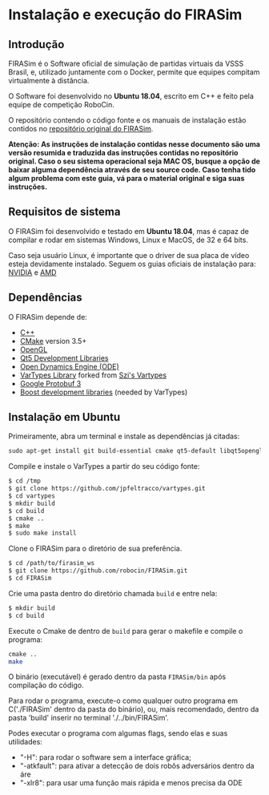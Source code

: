 # Instalação e execução do FIRASim

## Introdução

FIRASim é o Software oficial de simulação de partidas virtuais da VSSS Brasil, e, utilizado juntamente com o Docker, permite que equipes compitam virtualmente à distância.

O Software foi desenvolvido no **Ubuntu 18.04**, escrito em C++ e feito pela equipe de competição RoboCin.

O repositório contendo o código fonte e os manuais de instalação estão contidos no [repositório original do FIRASim](https://github.com/robocin/FIRASim).

**Atenção: As instruções de instalação contidas nesse documento são uma versão resumida e traduzida das instruções contidas no repositório original. Caso o seu sistema operacional seja MAC OS, busque a opção de baixar alguma dependência através de seu source code. Caso tenha tido algum problema com este guia, vá para o material original e siga suas instruções.**

## Requisitos de sistema
  
O FIRASim foi desenvolvido e testado em **Ubuntu 18.04**, mas é capaz de compilar e rodar em sistemas Windows, Linux e MacOS, de 32 e 64 bits. 

Caso seja usuário Linux, é importante que o driver de sua placa de vídeo esteja devidamente instalado. Seguem os guias oficiais de instalação para: [NVIDIA](https://docs.nvidia.com/datacenter/tesla/tesla-installation-notes/index.html) e [AMD](https://www.amd.com/en/support/kb/faq/gpu-643)

## Dependências 
  
O FIRASim depende de: 
  
- [C++](https://en.cppreference.com/w/)
- [CMake](https://cmake.org/) version 3.5+
- [OpenGL](https://www.opengl.org)
- [Qt5 Development Libraries](https://www.qt.io)
- [Open Dynamics Engine (ODE)](http://www.ode.org)
- [VarTypes Library](https://github.com/jpfeltracco/vartypes) forked from [Szi's Vartypes](https://github.com/szi/vartypes)
- [Google Protobuf 3](https://github.com/google/protobuf)
- [Boost development libraries](http://www.boost.org/) (needed by VarTypes)

## Instalação em Ubuntu
  
Primeiramente, abra um terminal e instale as dependências já citadas:

```bash 
sudo apt-get install git build-essential cmake qt5-default libqt5opengl5-dev libgl1-mesa-dev libglu1-mesa-dev libprotobuf-dev protobuf-compiler libode-dev libboost-dev 
 ``` 
 
 Compile e instale o VarTypes a partir do seu código fonte:
  
 ```bash 
 $ cd /tmp 
 $ git clone https://github.com/jpfeltracco/vartypes.git 
 $ cd vartypes 
 $ mkdir build 
 $ cd build 
 $ cmake .. 
 $ make 
 $ sudo make install 
 ``` 
  
Clone o FIRASim para o diretório de sua preferência.

 ```bash 
 $ cd /path/to/firasim_ws 
 $ git clone https://github.com/robocin/FIRASim.git 
 $ cd FIRASim 
 ``` 
 
 Crie uma pasta dentro do diretório chamada `build` e entre nela:
  
 ```bash
 $ mkdir build 
 $ cd build 
 ``` 
 
Execute o Cmake de dentro de `build` para gerar o makefile e compile o programa:
  
```bash 
cmake ..
make 
 ``` 
 
O binário (executável) é gerado dentro da pasta `FIRASim/bin` após compilação do código.
 
 Para rodar o programa, execute-o como qualquer outro programa em C('./FIRASim' dentro da pasta do binário), ou, mais recomendado, dentro da pasta 'build' inserir no terminal './../bin/FIRASim'.
 
 Podes executar o programa com algumas flags, sendo elas e suas utilidades:
 - "-H": para rodar o software sem a interface gráfica;
 - "-atkfault": para ativar a detecção de dois robôs adversários dentro da áre
 - "-xlr8": para usar uma função mais rápida e menos precisa da ODE
